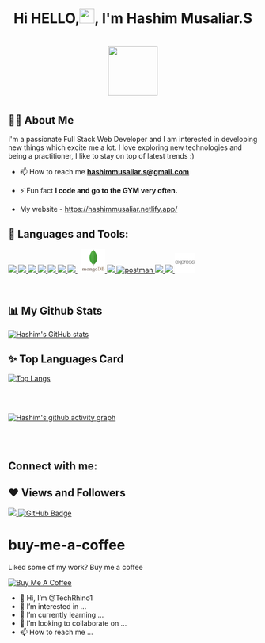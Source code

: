 ### <h1 align="center">Hi HELLO,<img src="https://raw.githubusercontent.com/MartinHeinz/MartinHeinz/master/wave.gif" width="30px" height="30px">, I'm Hashim Musaliar.S</h1>

<h1 align="center"><a href="#"><img width="100" height="100" src="https://i.imgur.com/799y5A3.png"/></a></h1>

## 🙋‍♂️ About Me

I'm a passionate Full Stack Web Developer and I am interested in developing new things which excite me a lot. I love exploring new technologies and being a practitioner, I like to stay on top of latest trends :)

- 📫 How to reach me **hashimmusaliar.s@gmail.com**

- ⚡ Fun fact **I code and go to the GYM very often.**

- My website - https://hashimmusaliar.netlify.app/

## 🚀 Languages and Tools:

<p align="left"> 
    <a href="https://www.flutter.dev" target="_blank"> <img src="https://img.icons8.com/color/48/000000/flutter.png"/> </a>
    <a href="https://reactjs.org/" target="_blank"> <img src="https://img.icons8.com/color/48/000000/react-native.png"/> </a>
    <a href="https://developer.mozilla.org/en-US/docs/Web/JavaScript" target="_blank"> <img src="https://img.icons8.com/color/48/000000/javascript.png"/> </a> 
    <a href="https://www.w3.org/html/" target="_blank"> <img src="https://img.icons8.com/color/48/000000/html-5.png"/> </a> 
    <a href="https://www.w3schools.com/css/" target="_blank"> <img src="https://img.icons8.com/color/48/000000/css3.png"/> </a> 
    <a href="https://getbootstrap.com" target="_blank"> <img src="https://img.icons8.com/color/48/000000/bootstrap.png"/> </a> 
    <a style="padding-right:8px;" href="https://nodejs.org" target="_blank"> <img src="https://img.icons8.com/color/48/000000/nodejs.png"/> </a> 
    <a href="https://www.mongodb.com/" target="_blank"> <img src="https://raw.githubusercontent.com/devicons/devicon/master/icons/mongodb/mongodb-original-wordmark.svg" alt="mongodb" width="48" height="48"/> </a> 
    <a href="https://firebase.google.com/" target="_blank"> <img src="https://img.icons8.com/color/48/000000/firebase.png"/> </a> 
    <a href="https://postman.com" target="_blank"> <img src="https://www.vectorlogo.zone/logos/getpostman/getpostman-icon.svg" alt="postman" width="45" height="45"/> </a>   
    <a href="https://git-scm.com/" target="_blank"> <img src="https://img.icons8.com/color/48/000000/git.png"/> </a> 
    <a href="https://redux.js.org" target="_blank"> <img src="https://img.icons8.com/color/48/000000/redux.png"/> </a>
    <a href="https://expressjs.com" target="_blank"> <img src="https://raw.githubusercontent.com/devicons/devicon/master/icons/express/express-original-wordmark.svg" alt="express" width="40" height="40"/> </a>
</p>


<br/>


## 📊 My Github Stats

  [![Hashim's GitHub stats](https://github-readme-stats.vercel.app/api?username=TechRhino1&hide=prs&count_private=true&show_icons=true&theme=radical)](https://github.com/TechRhino1/github-readme-stats)

## ✨ Top Languages Card

[![Top Langs](https://github-readme-stats.vercel.app/api/top-langs/?username=TechRhino1&layout=compact)](https://github.com/TechRhino1/github-readme-stats)


<br/>
<br/>


[![Hashim's github activity graph](https://activity-graph.herokuapp.com/graph?username=TechRhino1&theme=react-dark)](https://github.com/TechRhino1/github-readme-activity-graph)


<br/>
<br/>

## Connect with me:

## ❤ Views and Followers
<a href="https://github.com/TechRhino1/github-profile-views-counter">
    <img src="https://komarev.com/ghpvc/?username=TechRhino1">
</a>
<a href="https://github.com/TechRhino1?tab=followers"><img src="https://img.shields.io/github/followers/TechRhino1?label=Followers&style=social" alt="GitHub Badge"></a>


# buy-me-a-coffee

Liked some of my work? Buy me a coffee

<a href="https://www.buymeacoffee.com/TechRhino1" target="_blank"><img src="https://bmc-cdn.nyc3.digitaloceanspaces.com/BMC-button-images/custom_images/orange_img.png" alt="Buy Me A Coffee" style="height: auto !important;width: auto !important;" ></a>


- 👋 Hi, I’m @TechRhino1
- 👀 I’m interested in ...
- 🌱 I’m currently learning ...
- 💞️ I’m looking to collaborate on ...
- 📫 How to reach me ... 

<!---
TechRhino1/TechRhino1 is a ✨ special ✨ repository because its `README.md` (this file) appears on your GitHub profile.
You can click the Preview link to take a look at your changes.
--->
